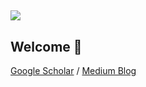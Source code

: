 ## ![](https://komarev.com/ghpvc/?username=Fe-r-oz&color=blueviolet)

## Welcome 🌇
<a href="https://scholar.google.com/citations?user=xdGGmiUAAAAJ&hl=en">Google Scholar</a> / <a href="https://medium.com/@scientificlens">Medium Blog</a>

